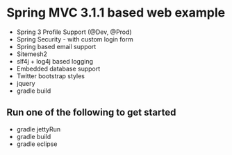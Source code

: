 Spring MVC 3.1.1 based web example
==================================
* Spring 3 Profile Support (@Dev, @Prod)
* Spring Security - with custom login form
* Spring based email support
* Sitemesh2
* slf4j + log4j based logging
* Embedded database support
* Twitter bootstrap styles
* jquery
* gradle build

Run one of the following to get started
---------------------------------------
* gradle jettyRun
* gradle build
* gradle eclipse

